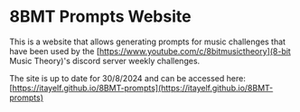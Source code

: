 # 8BMT Prompts Website

This is a website that allows generating prompts for music challenges that have been used by the [https://www.youtube.com/c/8bitmusictheory](8-bit Music Theory)'s discord server weekly challenges.

The site is up to date for 30/8/2024 and can be accessed here: [https://itayelf.github.io/8BMT-prompts](https://itayelf.github.io/8BMT-prompts)
